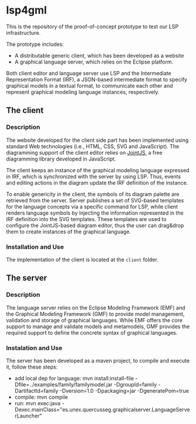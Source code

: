 
# lsp4gml

This is the repository of the proof-of-concept prototype to test our LSP infrastructure. 

The prototype includes:
* A distributable generic client, which has been developed as a website
* A graphical language server, which relies on the Eclipse platform. 

Both client editor and language server use LSP  and the Intermediate Representation Format (IRF), a JSON-based intermediate format to specify graphical models in a textual format, to communicate each other and represent graphical modeling language instances, respectively.

## The client

### Description
The website developed for the client side part has been implemented using standard Web technologies (i.e., HTML, CSS, SVG and JavaScript). The diagramming support of the client editor relies on [JointJS](https://www.jointjs.com), a free diagramming library developed in JavaScript.  

The client keeps an instance of the graphical modeling language expressed in IRF, which is synchronized with the server by using LSP. Thus, events and editing actions in the diagram update the IRF definition of the instance.

To enable genericity in the client, the symbols of its diagram palette are retrieved from the server. Server publishes a set of SVG-based templates for the language concepts via a specific command for LSP, while client renders language symbols by injecting the information represented in the IRF definition into the SVG templates. These templates are used to configure the JointJS-based diagram editor, thus the user can drag&drop them to create instances of the graphical language.

### Installation and Use
The implementation of the client is located at the ```client``` folder. 

## The server

### Description

The language server relies on the Eclipse Modeling Framework (EMF) and the Graphical Modeling Framework (GMF) to provide model management, validation and storage of graphical languages.
While EMF offers the core support to manage and validate models and metamodels, GMF provides the required support to define the concrete syntax of graphical languages.

### Instalation and Use
The server has been developed as a maven project, to compile and execute it, follow these steps:

* add local dep for language: mvn install:install-file -Dfile=../examples/family/familymodel.jar -DgroupId=family -DartifactId=family -Dversion=1.0 -Dpackaging=jar -DgeneratePom=true
* compile: mvn compile
* run: mvn exec:java -Dexec.mainClass="es.unex.quercusseg.graphicalserver.LanguageServerLauncher"
